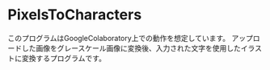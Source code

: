 # PixelsToCharacters
このプログラムはGoogleColaboratory上での動作を想定しています。
アップロードした画像をグレースケール画像に変換後、入力された文字を使用したイラストに変換するプログラムです。

